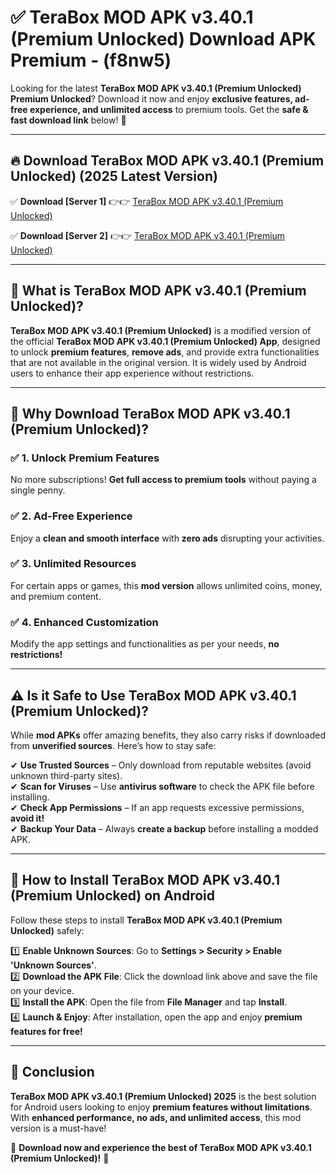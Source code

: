 
# ✅ TeraBox MOD APK v3.40.1 (Premium Unlocked) Download APK Premium -  (f8nw5) 

Looking for the latest **TeraBox MOD APK v3.40.1 (Premium Unlocked) Premium Unlocked**? Download it now and enjoy **exclusive features, ad-free experience, and unlimited access** to premium tools. Get the **safe & fast download link** below! 🚀

---

## 🔥 Download TeraBox MOD APK v3.40.1 (Premium Unlocked) (2025 Latest Version)

✅ **Download [Server 1]** 👉👉 [TeraBox MOD APK v3.40.1 (Premium Unlocked) ](https://apkcomod.com?title=TeraBox_MOD_APK_v3.40.1_(Premium_Unlocked))  

✅ **Download [Server 2]** 👉👉 [TeraBox MOD APK v3.40.1 (Premium Unlocked) ](https://apkcomod.com?title=TeraBox_MOD_APK_v3.40.1_(Premium_Unlocked))  


---

## 📌 What is TeraBox MOD APK v3.40.1 (Premium Unlocked)?

**TeraBox MOD APK v3.40.1 (Premium Unlocked)** is a modified version of the official **TeraBox MOD APK v3.40.1 (Premium Unlocked) App**, designed to unlock **premium features**, **remove ads**, and provide extra functionalities that are not available in the original version. It is widely used by Android users to enhance their app experience without restrictions.

---

## 🌟 Why Download TeraBox MOD APK v3.40.1 (Premium Unlocked)?

### ✅ 1. Unlock Premium Features
No more subscriptions! **Get full access to premium tools** without paying a single penny.

### ✅ 2. Ad-Free Experience
Enjoy a **clean and smooth interface** with **zero ads** disrupting your activities.

### ✅ 3. Unlimited Resources
For certain apps or games, this **mod version** allows unlimited coins, money, and premium content.

### ✅ 4. Enhanced Customization
Modify the app settings and functionalities as per your needs, **no restrictions!**

---

## ⚠️ Is it Safe to Use TeraBox MOD APK v3.40.1 (Premium Unlocked)?

While **mod APKs** offer amazing benefits, they also carry risks if downloaded from **unverified sources**. Here’s how to stay safe:

✔ **Use Trusted Sources** – Only download from reputable websites (avoid unknown third-party sites).  
✔ **Scan for Viruses** – Use **antivirus software** to check the APK file before installing.  
✔ **Check App Permissions** – If an app requests excessive permissions, **avoid it!**  
✔ **Backup Your Data** – Always **create a backup** before installing a modded APK.

---

## 📲 How to Install TeraBox MOD APK v3.40.1 (Premium Unlocked) on Android

Follow these steps to install **TeraBox MOD APK v3.40.1 (Premium Unlocked)** safely:

1️⃣ **Enable Unknown Sources**: Go to **Settings > Security > Enable 'Unknown Sources'**.  
2️⃣ **Download the APK File**: Click the download link above and save the file on your device.  
3️⃣ **Install the APK**: Open the file from **File Manager** and tap **Install**.  
4️⃣ **Launch & Enjoy**: After installation, open the app and enjoy **premium features for free!**

---

## 🚀 Conclusion

**TeraBox MOD APK v3.40.1 (Premium Unlocked) 2025** is the best solution for Android users looking to enjoy **premium features without limitations**. With **enhanced performance, no ads, and unlimited access**, this mod version is a must-have!

🔻 **Download now and experience the best of TeraBox MOD APK v3.40.1 (Premium Unlocked)!** 🔻

